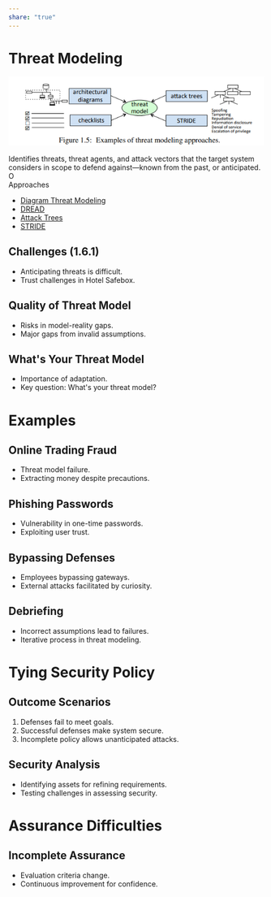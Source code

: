 ```yaml
---  
share: "true"  
---  
```

# Threat Modeling  
  
![Pasted image 20240112121203.png](./assets/Pasted%20image%2020240112121203.png)  
  
Identifies threats, threat agents, and attack vectors that the target system considers in scope to defend against—known from the past, or anticipated.  
O  
Approaches  
- [Diagram Threat Modeling](./Diagram%20Threat%20Modeling.md)  
- [DREAD](./DREAD.md)  
- [Attack Trees](./Attack%20Trees.md)  
- [STRIDE](./STRIDE.md)  
  
## Challenges (1.6.1)  
- Anticipating threats is difficult.  
- Trust challenges in Hotel Safebox.  
  
## Quality of Threat Model  
- Risks in model-reality gaps.  
- Major gaps from invalid assumptions.  
  
## What's Your Threat Model  
- Importance of adaptation.  
- Key question: What's your threat model?  
  
# Examples  
  
## Online Trading Fraud  
- Threat model failure.  
- Extracting money despite precautions.  
  
## Phishing Passwords  
- Vulnerability in one-time passwords.  
- Exploiting user trust.  
  
## Bypassing Defenses  
- Employees bypassing gateways.  
- External attacks facilitated by curiosity.  
  
## Debriefing  
- Incorrect assumptions lead to failures.  
- Iterative process in threat modeling.  
  
# Tying Security Policy  
  
## Outcome Scenarios  
1. Defenses fail to meet goals.  
2. Successful defenses make system secure.  
3. Incomplete policy allows unanticipated attacks.  
  
## Security Analysis  
- Identifying assets for refining requirements.  
- Testing challenges in assessing security.  
  
# Assurance Difficulties  
  
## Incomplete Assurance  
- Evaluation criteria change.  
- Continuous improvement for confidence.  
